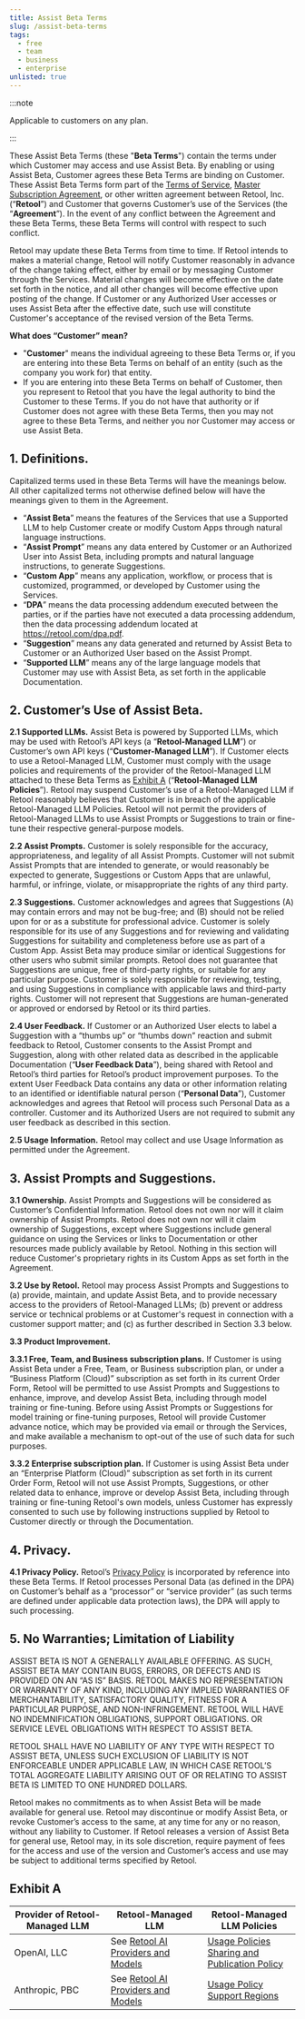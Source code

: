 ```yaml
---
title: Assist Beta Terms
slug: /assist-beta-terms
tags:
  - free
  - team
  - business
  - enterprise
unlisted: true
---
```


:::note

Applicable to customers on any plan.

:::

These Assist Beta Terms (these "**Beta Terms**") contain the terms under which Customer may access and use Assist Beta. By enabling or using Assist Beta, Customer agrees these Beta Terms are binding on Customer. These Assist Beta Terms form part of the [Terms of Service](https://docs.retool.com/legal/customer-terms-of-service), [Master Subscription Agreement](https://docs.retool.com/legal/master-subscription-agreement), or other written agreement between Retool, Inc. (“**Retool**”) and Customer that governs Customer’s use of the Services (the “**Agreement**”). In the event of any conflict between the Agreement and these Beta Terms, these Beta Terms will control with respect to such conflict.

Retool may update these Beta Terms from time to time. If Retool intends to makes a material change, Retool will notify Customer reasonably in advance of the change taking effect, either by email or by messaging Customer through the Services. Material changes will become effective on the date set forth in the notice, and all other changes will become effective upon posting of the change. If Customer or any Authorized User accesses or uses Assist Beta after the effective date, such use will constitute Customer's acceptance of the revised version of the Beta Terms.

**What does “Customer” mean?**

- "**Customer**" means the individual agreeing to these Beta Terms or, if you are entering into these Beta Terms on behalf of an entity (such as the company you work for) that entity.
- If you are entering into these Beta Terms on behalf of Customer, then you represent to Retool that you have the legal authority to bind the Customer to these Terms. If you do not have that authority or if Customer does not agree with these Beta Terms, then you may not agree to these Beta Terms, and neither you nor Customer may access or use Assist Beta.

## 1. Definitions.

Capitalized terms used in these Beta Terms will have the meanings below. All other capitalized terms not otherwise defined below will have the meanings given to them in the Agreement.

- “**Assist Beta**” means the features of the Services that use a Supported LLM to help Customer create or modify Custom Apps through natural language instructions.
- “**Assist Prompt**” means any data entered by Customer or an Authorized User into Assist Beta, including prompts and natural language instructions, to generate Suggestions. 
- “**Custom App**” means any application, workflow, or process that is customized, programmed, or developed by Customer using the Services.
- “**DPA**” means the data processing addendum executed between the parties, or if the parties have not executed a data processing addendum, then the data processing addendum located at https://retool.com/dpa.pdf.
- “**Suggestion**” means any data generated and returned by Assist Beta to Customer or an Authorized User based on the Assist Prompt.
- “**Supported LLM**” means any of the large language models that Customer may use with Assist Beta, as set forth in the applicable Documentation.

## 2. Customer’s Use of Assist Beta.

**2.1 Supported LLMs.** Assist Beta is powered by Supported LLMs, which may be used with Retool’s API keys (a “**Retool-Managed LLM**”) or Customer’s own API keys (“**Customer-Managed LLM**”). If Customer elects to use a Retool-Managed LLM, Customer must comply with the usage policies and requirements of the provider of the Retool-Managed LLM attached to these Beta Terms as [Exhibit A](#exhibit-a) (“**Retool-Managed LLM Policies**”). Retool may suspend Customer’s use of a Retool-Managed LLM if Retool reasonably believes that Customer is in breach of the applicable Retool-Managed LLM Policies. Retool will not permit the providers of Retool-Managed LLMs to use Assist Prompts or Suggestions to train or fine-tune their respective general-purpose models.

**2.2 Assist Prompts.** Customer is solely responsible for the accuracy, appropriateness, and legality of all Assist Prompts. Customer will not submit Assist Prompts that are intended to generate, or would reasonably be expected to generate, Suggestions or Custom Apps that are unlawful, harmful, or infringe, violate, or misappropriate the rights of any third party.

**2.3 Suggestions.** Customer acknowledges and agrees that Suggestions (A) may contain errors and may not be bug-free; and (B) should not be relied upon for or as a substitute for professional advice. Customer is solely responsible for its use of any Suggestions and for reviewing and validating Suggestions for suitability and completeness before use as part of a Custom App. Assist Beta may produce similar or identical Suggestions for other users who submit similar prompts. Retool does not guarantee that Suggestions are unique, free of third-party rights, or suitable for any particular purpose. Customer is solely responsible for reviewing, testing, and using Suggestions in compliance with applicable laws and third-party rights. Customer will not represent that Suggestions are human-generated or approved or endorsed by Retool or its third parties.

**2.4 User Feedback.** If Customer or an Authorized User elects to label a Suggestion with a “thumbs up” or “thumbs down” reaction and submit feedback to Retool, Customer consents to the Assist Prompt and Suggestion, along with other related data as described in the applicable Documentation (“**User Feedback Data**”), being shared with Retool and Retool’s third parties for Retool’s product improvement purposes. To the extent User Feedback Data contains any data or other information relating to an identified or identifiable natural person (“**Personal Data**”), Customer acknowledges and agrees that Retool will process such Personal Data as a controller. Customer and its Authorized Users are not required to submit any user feedback as described in this section.

**2.5 Usage Information.** Retool may collect and use Usage Information as permitted under the Agreement.

## 3. Assist Prompts and Suggestions.

**3.1 Ownership.** Assist Prompts and Suggestions will be considered as Customer’s Confidential Information. Retool does not own nor will it claim ownership of Assist Prompts. Retool does not own nor will it claim ownership of Suggestions, except where Suggestions include general guidance on using the Services or links to Documentation or other resources made publicly available by Retool. Nothing in this section will reduce Customer's proprietary rights in its Custom Apps as set forth in the Agreement.

**3.2 Use by Retool.** Retool may process Assist Prompts and Suggestions to (a) provide, maintain, and update Assist Beta, and to provide necessary access to the providers of Retool-Managed LLMs; (b) prevent or address service or technical problems or at Customer's request in connection with a customer support matter; and (c) as further described in Section 3.3 below.

**3.3 Product Improvement.**

**3.3.1 Free, Team, and Business subscription plans.** If Customer is using Assist Beta under a Free, Team, or Business subscription plan, or under a “Business Platform (Cloud)” subscription as set forth in its current Order Form, Retool will be permitted to use Assist Prompts and Suggestions to enhance, improve, and develop Assist Beta, including through model training or fine-tuning. Before using Assist Prompts or Suggestions for model training or fine-tuning purposes, Retool will provide Customer advance notice, which may be provided via email or through the Services, and make available a mechanism to opt-out of the use of such data for such purposes.

**3.3.2 Enterprise subscription plan.** If Customer is using Assist Beta under an “Enterprise Platform (Cloud)” subscription as set forth in its current Order Form, Retool will not use Assist Prompts, Suggestions, or other related data to enhance, improve or develop Assist Beta, including through training or fine-tuning Retool's own models, unless Customer has expressly consented to such use by following instructions supplied by Retool to Customer directly or through the Documentation.

## 4. Privacy.

**4.1 Privacy Policy.** Retool’s [Privacy Policy](https://docs.retool.com/legal/privacy-policy) is incorporated by reference into these Beta Terms. If Retool processes Personal Data (as defined in the DPA) on Customer’s behalf as a “processor” or “service provider” (as such terms are defined under applicable data protection laws), the DPA will apply to such processing.

## 5. No Warranties; Limitation of Liability

ASSIST BETA IS NOT A GENERALLY AVAILABLE OFFERING. AS SUCH, ASSIST BETA MAY CONTAIN BUGS, ERRORS, OR DEFECTS AND IS PROVIDED ON AN “AS IS” BASIS. RETOOL MAKES NO REPRESENTATION OR WARRANTY OF ANY KIND, INCLUDING ANY IMPLIED WARRANTIES OF MERCHANTABILITY, SATISFACTORY QUALITY, FITNESS FOR A PARTICULAR PURPOSE, AND NON-INFRINGEMENT. RETOOL WILL HAVE NO INDEMNIFICATION OBLIGATIONS, SUPPORT OBLIGATIONS. OR SERVICE LEVEL OBLIGATIONS WITH RESPECT TO ASSIST BETA.

RETOOL SHALL HAVE NO LIABILITY OF ANY TYPE WITH RESPECT TO ASSIST BETA, UNLESS SUCH EXCLUSION OF LIABILITY IS NOT ENFORCEABLE UNDER APPLICABLE LAW, IN WHICH CASE RETOOL’S TOTAL AGGREGATE LIABILITY ARISING OUT OF OR RELATING TO ASSIST BETA IS LIMITED TO ONE HUNDRED DOLLARS.

Retool makes no commitments as to when Assist Beta will be made available for general use. Retool may discontinue or modify Assist Beta, or revoke Customer’s access to the same, at any time for any or no reason, without any liability to Customer. If Retool releases a version of Assist Beta for general use, Retool may, in its sole discretion, require payment of fees for the access and use of the version and Customer’s access and use may be subject to additional terms specified by Retool.

## Exhibit A

| Provider of Retool-Managed LLM | Retool-Managed LLM                 | Retool-Managed LLM Policies                      |
| ------------------------------ | ---------------------------------- | ------------------------------------------------ |
| OpenAI, LLC                    | See [Retool AI Providers and Models](https://docs.retool.com/data-sources/concepts/models) | [Usage Policies](https://openai.com/policies/usage-policies)<br />[Sharing and Publication Policy](https://openai.com/policies/sharing-publication-policy/) |
| Anthropic, PBC                 | See [Retool AI Providers and Models](https://docs.retool.com/data-sources/concepts/models) | [Usage Policy](https://www.anthropic.com/legal/aup?_fsi=QeSr0EiH)<br />[Support Regions](https://www.anthropic.com/supported-countries?_fsi=QeSr0EiH)                  |
